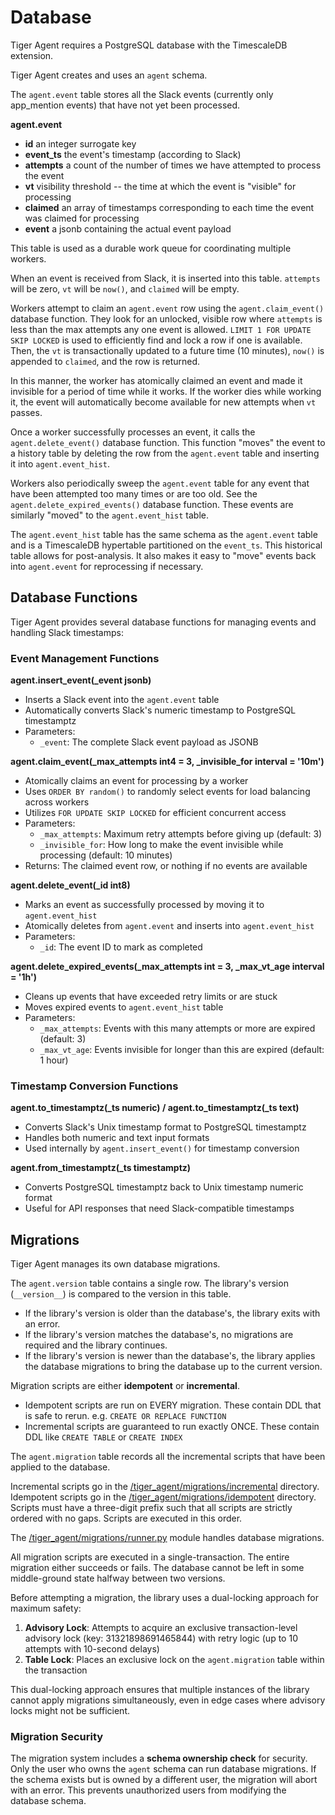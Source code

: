 # Database

Tiger Agent requires a PostgreSQL database with the TimescaleDB extension.

Tiger Agent creates and uses an `agent` schema.

The `agent.event` table stores all the Slack events (currently only app_mention events) that have not yet been processed.

**agent.event**
- **id** an integer surrogate key
- **event_ts** the event's timestamp (according to Slack)
- **attempts** a count of the number of times we have attempted to process the event
- **vt** visibility threshold -- the time at which the event is "visible" for processing
- **claimed** an array of timestamps corresponding to each time the event was claimed for processing
- **event** a jsonb containing the actual event payload

This table is used as a durable work queue for coordinating multiple workers.

When an event is received from Slack, it is inserted into this table. `attempts` will be zero, `vt` will be `now()`, and `claimed` will be empty.

Workers attempt to claim an `agent.event` row using the `agent.claim_event()` database function.
They look for an unlocked, visible row where `attempts` is less than the max attempts any one event is allowed.
`LIMIT 1 FOR UPDATE SKIP LOCKED` is used to efficiently find and lock a row if one is available.
Then, the `vt` is transactionally updated to a future time (10 minutes), `now()` is appended to `claimed`, and the row is returned.

In this manner, the worker has atomically claimed an event and made it invisible for a period of time while it works.
If the worker dies while working it, the event will automatically become available for new attempts when `vt` passes.

Once a worker successfully processes an event, it calls the `agent.delete_event()` database function.
This function "moves" the event to a history table by deleting the row from the `agent.event` table and inserting it into `agent.event_hist`.

Workers also periodically sweep the `agent.event` table for any event that have been attempted too many times or are too old.
See the `agent.delete_expired_events()` database function.
These events are similarly "moved" to the `agent.event_hist` table.

The `agent.event_hist` table has the same schema as the `agent.event` table and is a TimescaleDB hypertable partitioned on the `event_ts`.
This historical table allows for post-analysis. It also makes it easy to "move" events back into `agent.event` for reprocessing if necessary.

## Database Functions

Tiger Agent provides several database functions for managing events and handling Slack timestamps:

### Event Management Functions

**agent.insert_event(_event jsonb)**
- Inserts a Slack event into the `agent.event` table
- Automatically converts Slack's numeric timestamp to PostgreSQL timestamptz
- Parameters:
  - `_event`: The complete Slack event payload as JSONB

**agent.claim_event(_max_attempts int4 = 3, _invisible_for interval = '10m')**
- Atomically claims an event for processing by a worker
- Uses `ORDER BY random()` to randomly select events for load balancing across workers
- Utilizes `FOR UPDATE SKIP LOCKED` for efficient concurrent access
- Parameters:
  - `_max_attempts`: Maximum retry attempts before giving up (default: 3)
  - `_invisible_for`: How long to make the event invisible while processing (default: 10 minutes)
- Returns: The claimed event row, or nothing if no events are available

**agent.delete_event(_id int8)**
- Marks an event as successfully processed by moving it to `agent.event_hist`
- Atomically deletes from `agent.event` and inserts into `agent.event_hist`
- Parameters:
  - `_id`: The event ID to mark as completed

**agent.delete_expired_events(_max_attempts int = 3, _max_vt_age interval = '1h')**
- Cleans up events that have exceeded retry limits or are stuck
- Moves expired events to `agent.event_hist` table
- Parameters:
  - `_max_attempts`: Events with this many attempts or more are expired (default: 3)
  - `_max_vt_age`: Events invisible for longer than this are expired (default: 1 hour)

### Timestamp Conversion Functions

**agent.to_timestamptz(_ts numeric) / agent.to_timestamptz(_ts text)**
- Converts Slack's Unix timestamp format to PostgreSQL timestamptz
- Handles both numeric and text input formats
- Used internally by `agent.insert_event()` for timestamp conversion

**agent.from_timestamptz(_ts timestamptz)**
- Converts PostgreSQL timestamptz back to Unix timestamp numeric format
- Useful for API responses that need Slack-compatible timestamps

## Migrations

Tiger Agent manages its own database migrations.

The `agent.version` table contains a single row. The library's version (`__version__`) is compared to the version in this table.

* If the library's version is older than the database's, the library exits with an error.
* If the library's version matches the database's, no migrations are required and the library continues.
* If the library's version is newer than the database's, the library applies the database migrations to bring the database up to the current version.

Migration scripts are either **idempotent** or **incremental**.

* Idempotent scripts are run on EVERY migration. These contain DDL that is safe to rerun. e.g. `CREATE OR REPLACE FUNCTION`
* Incremental scripts are guaranteed to run exactly ONCE. These contain DDL like `CREATE TABLE` or `CREATE INDEX`

The `agent.migration` table records all the incremental scripts that have been applied to the database.

Incremental scripts go in the [/tiger_agent/migrations/incremental](/tiger_agent/migrations/incremental) directory.
Idempotent scripts go in the [/tiger_agent/migrations/idempotent](/tiger_agent/migrations/idempotent) directory.
Scripts must have a three-digit prefix such that all scripts are strictly ordered with no gaps. Scripts are executed in this order.

The [/tiger_agent/migrations/runner.py](/tiger_agent/migrations/runner.py) module handles database migrations.

All migration scripts are executed in a single-transaction. The entire migration either succeeds or fails. 
The database cannot be left in some middle-ground state halfway between two versions.

Before attempting a migration, the library uses a dual-locking approach for maximum safety:

1. **Advisory Lock**: Attempts to acquire an exclusive transaction-level advisory lock (key: 31321898691465844) with retry logic (up to 10 attempts with 10-second delays)
2. **Table Lock**: Places an exclusive lock on the `agent.migration` table within the transaction

This dual-locking approach ensures that multiple instances of the library cannot apply migrations simultaneously, even in edge cases where advisory locks might not be sufficient.

### Migration Security

The migration system includes a **schema ownership check** for security. Only the user who owns the `agent` schema can run database migrations. If the schema exists but is owned by a different user, the migration will abort with an error. This prevents unauthorized users from modifying the database schema.

